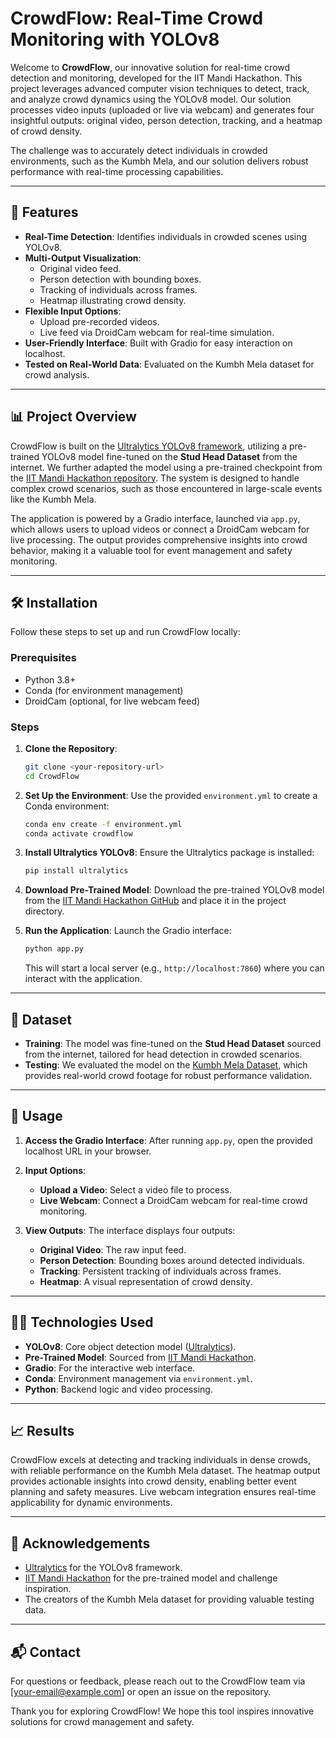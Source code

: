 # CrowdFlow: Real-Time Crowd Monitoring with YOLOv8

Welcome to **CrowdFlow**, our innovative solution for real-time crowd detection and monitoring, developed for the IIT Mandi Hackathon. This project leverages advanced computer vision techniques to detect, track, and analyze crowd dynamics using the YOLOv8 model. Our solution processes video inputs (uploaded or live via webcam) and generates four insightful outputs: original video, person detection, tracking, and a heatmap of crowd density.

The challenge was to accurately detect individuals in crowded environments, such as the Kumbh Mela, and our solution delivers robust performance with real-time processing capabilities.

---

## 🚀 Features
- **Real-Time Detection**: Identifies individuals in crowded scenes using YOLOv8.
- **Multi-Output Visualization**:
  - Original video feed.
  - Person detection with bounding boxes.
  - Tracking of individuals across frames.
  - Heatmap illustrating crowd density.
- **Flexible Input Options**:
  - Upload pre-recorded videos.
  - Live feed via DroidCam webcam for real-time simulation.
- **User-Friendly Interface**: Built with Gradio for easy interaction on localhost.
- **Tested on Real-World Data**: Evaluated on the Kumbh Mela dataset for crowd analysis.

---

## 📊 Project Overview
CrowdFlow is built on the [Ultralytics YOLOv8 framework](https://github.com/ultralytics/ultralytics), utilizing a pre-trained YOLOv8 model fine-tuned on the **Stud Head Dataset** from the internet. We further adapted the model using a pre-trained checkpoint from the [IIT Mandi Hackathon repository](https://github.com/anuragpandey382/IITMandiHackathon). The system is designed to handle complex crowd scenarios, such as those encountered in large-scale events like the Kumbh Mela.

The application is powered by a Gradio interface, launched via `app.py`, which allows users to upload videos or connect a DroidCam webcam for live processing. The output provides comprehensive insights into crowd behavior, making it a valuable tool for event management and safety monitoring.

---

## 🛠️ Installation
Follow these steps to set up and run CrowdFlow locally:

### Prerequisites
- Python 3.8+
- Conda (for environment management)
- DroidCam (optional, for live webcam feed)

### Steps
1. **Clone the Repository**:
   ```bash
   git clone <your-repository-url>
   cd CrowdFlow
   ```

2. **Set Up the Environment**:
   Use the provided `environment.yml` to create a Conda environment:
   ```bash
   conda env create -f environment.yml
   conda activate crowdflow
   ```

3. **Install Ultralytics YOLOv8**:
   Ensure the Ultralytics package is installed:
   ```bash
   pip install ultralytics
   ```

4. **Download Pre-Trained Model**:
   Download the pre-trained YOLOv8 model from the [IIT Mandi Hackathon GitHub](https://github.com/anuragpandey382/IITMandiHackathon) and place it in the project directory.

5. **Run the Application**:
   Launch the Gradio interface:
   ```bash
   python app.py
   ```
   This will start a local server (e.g., `http://localhost:7860`) where you can interact with the application.

---

## 📂 Dataset
- **Training**: The model was fine-tuned on the **Stud Head Dataset** sourced from the internet, tailored for head detection in crowded scenarios.
- **Testing**: We evaluated the model on the [Kumbh Mela Dataset](https://drive.google.com/drive/folders/1aT3KRRgx2T6xcJJlazcnLtTZpuzJjuGE), which provides real-world crowd footage for robust performance validation.

---

## 🎥 Usage
1. **Access the Gradio Interface**:
   After running `app.py`, open the provided localhost URL in your browser.

2. **Input Options**:
   - **Upload a Video**: Select a video file to process.
   - **Live Webcam**: Connect a DroidCam webcam for real-time crowd monitoring.

3. **View Outputs**:
   The interface displays four outputs:
   - **Original Video**: The raw input feed.
   - **Person Detection**: Bounding boxes around detected individuals.
   - **Tracking**: Persistent tracking of individuals across frames.
   - **Heatmap**: A visual representation of crowd density.

---

## 🧑‍💻 Technologies Used
- **YOLOv8**: Core object detection model ([Ultralytics](https://github.com/ultralytics/ultralytics)).
- **Pre-Trained Model**: Sourced from [IIT Mandi Hackathon](https://github.com/anuragpandey382/IITMandiHackathon).
- **Gradio**: For the interactive web interface.
- **Conda**: Environment management via `environment.yml`.
- **Python**: Backend logic and video processing.

---

## 📈 Results
CrowdFlow excels at detecting and tracking individuals in dense crowds, with reliable performance on the Kumbh Mela dataset. The heatmap output provides actionable insights into crowd density, enabling better event planning and safety measures. Live webcam integration ensures real-time applicability for dynamic environments.

---

## 🙌 Acknowledgements
- [Ultralytics](https://github.com/ultralytics/ultralytics) for the YOLOv8 framework.
- [IIT Mandi Hackathon](https://github.com/anuragpandey382/IITMandiHackathon) for the pre-trained model and challenge inspiration.
- The creators of the Kumbh Mela dataset for providing valuable testing data.

---

## 📬 Contact
For questions or feedback, please reach out to the CrowdFlow team via [your-email@example.com] or open an issue on the repository.

Thank you for exploring CrowdFlow! We hope this tool inspires innovative solutions for crowd management and safety.